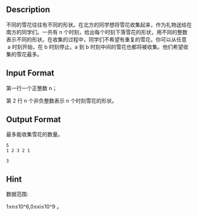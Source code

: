 ## Description

<p>不同的雪花往往有不同的形状。在北方的同学想将雪花收集起来，作为礼物送给在南方的同学们。一共有 n 个时刻，给出每个时刻下落雪花的形状，用不同的整数表示不同的形状。在收集的过程中，同学们不希望有重复的雪花。你可以从任意  a 时刻开始，在 b 时刻停止。a 到 b 时刻中间的雪花也都将被收集。他们希望收集的雪花最多。<br /></p>

## Input Format

<p>第一行一个正整数 n；</p><p>第 2 行 n 个非负整数表示 n 个时刻雪花的形状。</p>

## Output Format

<p>最多能收集雪花的数量。<br /></p>

```input1
5
1 2 3 2 1
```
```output1
3
```
## Hint

<p>数据范围:</p><p>1≤n≤10^6,0≤xi≤10^9​​ 。</p>

